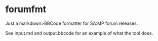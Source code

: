 # forumfmt

Just a markdown>BBCode formatter for SA:MP forum releases.

See input.md and output.bbcode for an example of what the tool does.
